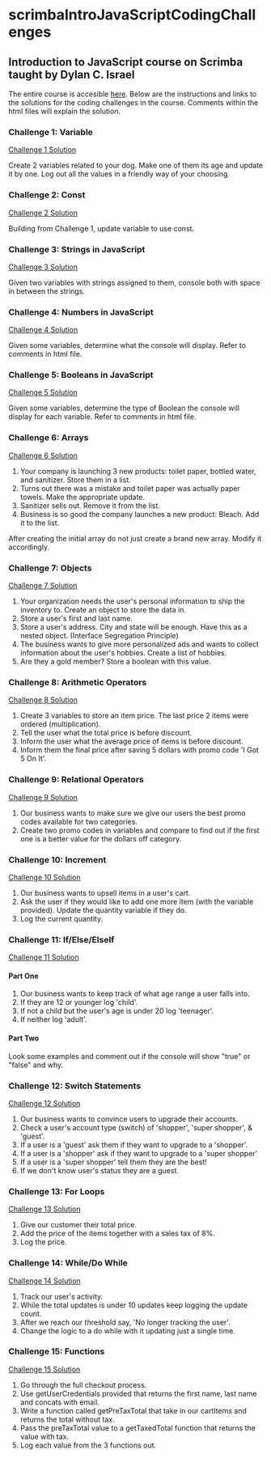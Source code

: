 # scrimbaIntroJavaScriptCodingChallenges
## Introduction to JavaScript course on Scrimba taught by Dylan C. Israel

The entire course is accesible [here](https://scrimba.com/learn/introtojavascript). Below are the instructions and links to the solutions for the coding challenges in the course. Comments within the html files will explain the solution. 

### Challenge 1: Variable 
[Challenge 1 Solution](https://github.com/technikks/scrimbaIntroJavaScriptCodingChallenges/blob/main/challenge1.html)

Create 2 variables related to your dog. Make one of them its age and update it by one. Log out all the values in a friendly way of your choosing. 

### Challenge 2: Const
[Challenge 2 Solution](https://github.com/technikks/scrimbaIntroJavaScriptCodingChallenges/blob/main/challenge2.html)

Building from Challenge 1, update variable to use const.

### Challenge 3: Strings in JavaScript
[Challenge 3 Solution](https://github.com/technikks/scrimbaIntroJavaScriptCodingChallenges/blob/main/challenge3.html)

Given two variables with strings assigned to them, console both with space in between the strings. 

### Challenge 4: Numbers in JavaScript
[Challenge 4 Solution](https://github.com/technikks/scrimbaIntroJavaScriptCodingChallenges/blob/main/challenge4.html)

Given some variables, determine what the console will display. Refer to comments in html file. 

### Challenge 5: Booleans in JavaScript
[Challenge 5 Solution](https://github.com/technikks/scrimbaIntroJavaScriptCodingChallenges/blob/main/challenge5.html)

Given some variables, determine the type of Boolean the console will display for each variable. Refer to comments in html file. 

### Challenge 6: Arrays
[Challenge 6 Solution](https://github.com/technikks/scrimbaIntroJavaScriptCodingChallenges/blob/main/challenge6.html)

1. Your company is launching 3 new products: toilet paper, bottled water, and sanitizer. Store them in a list.
2. Turns out there was a mistake and toilet paper was actually paper towels. Make the appropriate update.
3. Sanitizer sells out. Remove it from the list.
4. Business is so good the company launches a new product: Bleach. Add it to the list.
    
After creating the initial array do not just create a brand new array. Modify it accordingly.

### Challenge 7: Objects
[Challenge 7 Solution](https://github.com/technikks/scrimbaIntroJavaScriptCodingChallenges/blob/main/challenge7.html)

1. Your organization needs the user's personal information to ship the inventory to. Create an object to store the data in.
2. Store a user's first and last name.
3. Store a user's address. City and state will be enough. Have this as a nested object. (Interface Segregation Principle)
4. The business wants to give more personalized ads and wants to collect information about the user's hobbies. Create a list of hobbies.
5. Are they a gold member? Store a boolean with this value.

### Challenge 8: Arithmetic Operators
[Challenge 8 Solution](https://github.com/technikks/scrimbaIntroJavaScriptCodingChallenges/blob/main/challenge8.html)

1. Create 3 variables to store an item price. The last price 2 items were ordered (multiplication).
2. Tell the user what the total price is before discount.
3. Inform the user what the average price of items is before discount.
4. Inform them the final price after saving 5 dollars with promo code 'I Got 5 On It'.

### Challenge 9: Relational Operators
[Challenge 9 Solution](https://github.com/technikks/scrimbaIntroJavaScriptCodingChallenges/blob/main/challenge9.html)

1. Our business wants to make sure we give our users the best promo codes available for two categories.
2. Create two promo codes in variables and compare to find out if the first one is a better value for the dollars off category. 

### Challenge 10: Increment
[Challenge 10 Solution](https://github.com/technikks/scrimbaIntroJavaScriptCodingChallenges/blob/main/challenge10.html)

1. Our business wants to upsell items in a user's cart. 
2. Ask the user if they would like to add one more item (with the variable provided). Update the quantity variable if they do.
3. Log the current quantity.

### Challenge 11: If/Else/ElseIf
[Challenge 11 Solution](https://github.com/technikks/scrimbaIntroJavaScriptCodingChallenges/blob/main/challenge11.html)

#### Part One
1. Our business wants to keep track of what age range a user falls into.
2. If they are 12 or younger log 'child'.
3. If not a child but the user's age is under 20 log 'teenager'.
4. If neither log 'adult'.

#### Part Two
Look some examples and comment out if the console will show "true" or "false" and why.

### Challenge 12: Switch Statements
[Challenge 12 Solution](https://github.com/technikks/scrimbaIntroJavaScriptCodingChallenges/blob/main/challenge12.html)

1. Our business wants to convince users to upgrade their accounts.
2. Check a user's account type (switch) of 'shopper', 'super shopper', & 'guest'.
3. If a user is a 'guest' ask them if they want to upgrade to a 'shopper'.
4. If a user is a 'shopper' ask if they want to upgrade to a 'super shopper'
5. If a user is a 'super shopper' tell them they are the best!
6. If we don't know user's status they are a guest.

### Challenge 13: For Loops
[Challenge 13 Solution](https://github.com/technikks/scrimbaIntroJavaScriptCodingChallenges/blob/main/challenge13.html)

1. Give our customer their total price. 
2. Add the price of the items together with a sales tax of 8%.
3. Log the price. 

### Challenge 14: While/Do While
[Challenge 14 Solution](https://github.com/technikks/scrimbaIntroJavaScriptCodingChallenges/blob/main/challenge14.html)

1. Track our user's activity.
2. While the total updates is under 10 updates keep logging the update count.
3. After we reach our threshold say, 'No longer tracking the user'.
4. Change the logic to a do while with it updating just a single time. 

### Challenge 15: Functions
[Challenge 15 Solution](https://github.com/technikks/scrimbaIntroJavaScriptCodingChallenges/blob/main/challenge15.html)
1. Go through the full checkout process.
2. Use getUserCredentials provided that returns the first name, last name and concats with email.  
3. Write a function called getPreTaxTotal that take in our cartItems and returns the total without tax.
4. Pass the preTaxTotal value to a getTaxedTotal function that returns the value with tax.
5. Log each value from the 3 functions out. 
